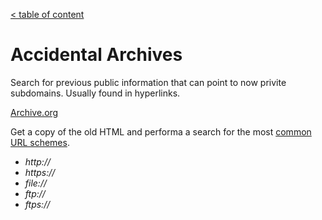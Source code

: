 [< table of content](../../../TABLE_OF_CONTENT.md)

# Accidental Archives

Search for previous public information that can point to now privite subdomains. Usually found in hyperlinks.

[Archive.org](https://web.archive.org/)

Get a copy of the old HTML and performa a search for the most [common URL schemes](https://www.iana.org/assignments/uri-schemes/uri-schemes.xhtml).

- _http://_
- _https://_
- _file://_
- _ftp://_
- _ftps://_